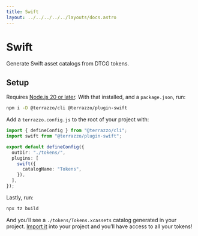 ```yaml
---
title: Swift
layout: ../../../../../layouts/docs.astro
---
```


# Swift

Generate Swift asset catalogs from DTCG tokens.

## Setup

Requires [Node.js 20 or later](https://nodejs.org). With that installed, and a `package.json`, run:

```sh
npm i -D @terrazzo/cli @terrazzo/plugin-swift
```

Add a `terrazzo.config.js` to the root of your project with:

```ts
import { defineConfig } from "@terrazzo/cli";
import swift from "@terrazzo/plugin-swift";

export default defineConfig({
  outDir: "./tokens/",
  plugins: [
    swift({
      catalogName: "Tokens",
    }),
  ],
});
```

Lastly, run:

```sh
npx tz build
```

And you’ll see a `./tokens/Tokens.xcassets` catalog generated in your project. [Import it](https://developer.apple.com/documentation/xcode/managing-assets-with-asset-catalogs) into your project and you’ll have access to all your tokens!
